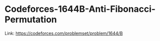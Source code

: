 # Codeforces-1644B-Anti-Fibonacci-Permutation
Link: https://codeforces.com/problemset/problem/1644/B
